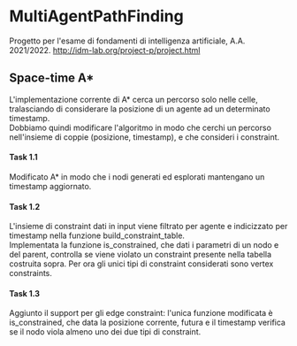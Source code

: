 # MultiAgentPathFinding
Progetto per l'esame di fondamenti di intelligenza artificiale, A.A. 2021/2022.
http://idm-lab.org/project-p/project.html  
## Space-time A*
L'implementazione corrente di A* cerca un percorso solo nelle celle, tralasciando 
di considerare la posizione di un agente ad un determinato timestamp.  
Dobbiamo quindi modificare l'algoritmo in modo che cerchi un percorso nell'insieme di 
coppie (posizione, timestamp), e che consideri i constraint.
#### Task 1.1 
Modificato A* in modo che i nodi generati ed esplorati mantengano
un timestamp aggiornato.
#### Task 1.2
L'insieme di constraint dati in input viene filtrato per agente e
indicizzato per timestamp nella funzione build_constraint_table.  
Implementata la funzione is_constrained, che dati i parametri di un 
nodo e del parent, controlla se viene violato un constraint presente
nella tabella costruita sopra.
Per ora gli unici tipi di constraint considerati sono vertex constraints.
#### Task 1.3
Aggiunto il support per gli edge constraint: l'unica funzione modificata
è is_constrained, che data la posizione corrente, futura e il timestamp
verifica se il nodo viola almeno uno dei due tipi di constraint.
